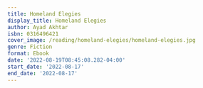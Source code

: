 ```yaml
---
title: Homeland Elegies
display_title: Homeland Elegies
author: Ayad Akhtar
isbn: 0316496421
cover_image: /reading/homeland-elegies/homeland-elegies.jpg
genre: Fiction
format: Ebook
date: '2022-08-19T08:45:08.282-04:00'
start_date: '2022-08-17'
end_date: '2022-08-17'
---
```


